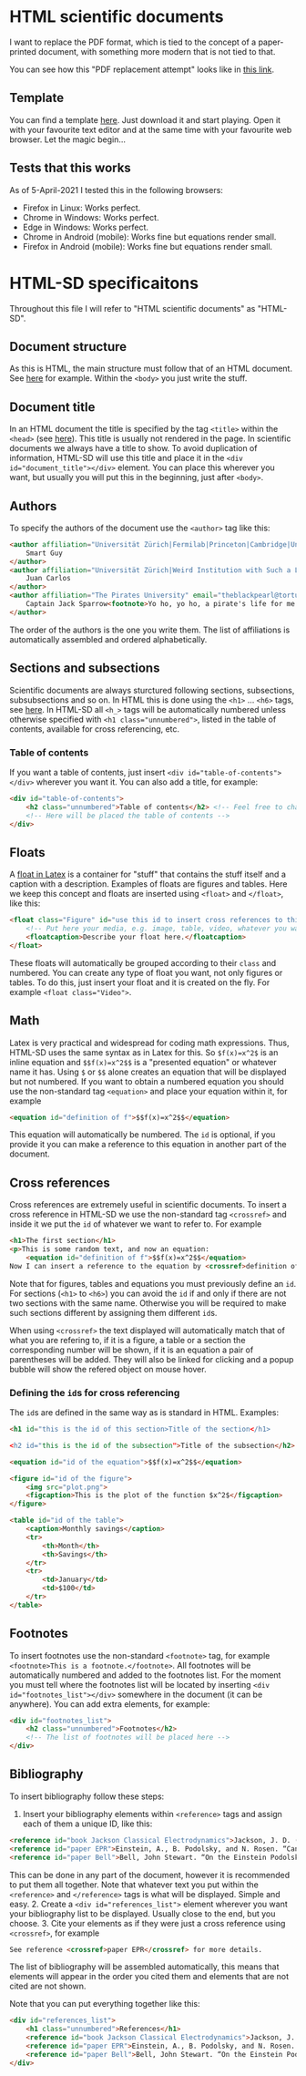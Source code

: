 # HTML scientific documents

I want to replace the PDF format, which is tied to the concept of a paper-printed document, with something more modern that is not tied to that. 

You can see how this "PDF replacement attempt" looks like in [this link](https://sengerm.github.io/html-academic-publishing/).

## Template

You can find a template [here](https://github.com/SengerM/html-academic-publishing/blob/main/template.html). Just download it and start playing. Open it with your favourite text editor and at the same time with your favourite web browser. Let the magic begin...

## Tests that this works

As of 5-April-2021 I tested this in the following browsers:

- Firefox in Linux: Works perfect.
- Chrome in Windows: Works perfect.
- Edge in Windows: Works perfect.
- Chrome in Android (mobile): Works fine but equations render small.
- Firefox in Android (mobile): Works fine but equations render small.

# HTML-SD specificaitons

Throughout this file I will refer to "HTML scientific documents" as "HTML-SD".

## Document structure

As this is HTML, the main structure must follow that of an HTML document. See [here](https://www.w3schools.com/html/html_intro.asp) for example. Within the `<body>` you just write the stuff.

## Document title

In an HTML document the title is specified by the tag `<title>` within the `<head>` (see [here](https://www.w3schools.com/html/html_intro.asp)). This title is usually not rendered in the page. In scientific documents we always have a title to show. To avoid duplication of information, HTML-SD will use this title and place it in the `<div id="document_title"></div>` element. You can place this wherever you want, but usually you will put this in the beginning, just after `<body>`.

## Authors

To specify the authors of the document use the `<author>` tag like this:
```html
<author affiliation="Universität Zürich|Fermilab|Princeton|Cambridge|Universidad de Buenos Aires|CERN|Oxford">
	Smart Guy
</author>
<author	affiliation="Universität Zürich|Weird Institution with Such a Long Name That you Barely Konw How to Write" email="juanca@gmail.com">
	Juan Carlos
</author>
<author affiliation="The Pirates University" email="theblackpearl@tortuga.com.pi">
	Captain Jack Sparrow<footnote>Yo ho, yo ho, a pirate's life for me.</footnote>
</author>
```
The order of the authors is the one you write them. The list of affiliations is automatically assembled and ordered alphabetically.

## Sections and subsections

Scientific documents are always sturctured following sections, subsections, subsubsections and so on. In HTML this is done using the `<h1>` ... `<h6>` tags, see [here](https://www.w3schools.com/html/html_headings.asp). In HTML-SD all `<h_>` tags will be automatically numbered unless otherwise specified with `<h1 class="unnumbered">`, listed in the table of contents, available for cross referencing, etc.

### Table of contents

If you want a table of contents, just insert `<div id="table-of-contents"></div>` wherever you want it. You can also add a title, for example:
```html
<div id="table-of-contents">
	<h2 class="unnumbered">Table of contents</h2> <!-- Feel free to change this title. -->
	<!-- Here will be placed the table of contents -->
</div>
```

## Floats

A [float in Latex](https://en.wikibooks.org/wiki/LaTeX/Floats,_Figures_and_Captions) is a container for "stuff" that contains the stuff itself and a caption with a description. Examples of floats are figures and tables. Here we keep this concept and floats are inserted using `<float>` and `</float>`, like this:

```html
<float class="Figure" id="use this id to insert cross references to this float">
	<!-- Put here your media, e.g. image, table, video, whatever you want -->
	<floatcaption>Describe your float here.</floatcaption>
</float>
```
These floats will automatically be grouped according to their `class` and numbered. You can create any type of float you want, not only figures or tables. To do this, just insert your float and it is created on the fly. For example `<float class="Video">`. 

## Math

Latex is very practical and widespread for coding math expressions. Thus, HTML-SD uses the same syntax as in Latex for this. So `$f(x)=x^2$` is an inline equation and `$$f(x)=x^2$$` is a "presented equation" or whatever name it has. Using `$` or `$$` alone creates an equation that will be displayed but not numbered. If you want to obtain a numbered equation you should use the non-standard tag `<equation>` and place your equation within it, for example

```html
<equation id="definition of f">$$f(x)=x^2$$</equation>
```
This equation will automatically be numbered. The `id` is optional, if you provide it you can make a reference to this equation in another part of the document.

## Cross references

Cross references are extremely useful in scientific documents. To insert a cross reference in HTML-SD we use the non-standard tag `<crossref>` and inside it we put the `id` of whatever we want to refer to. For example 
```html
<h1>The first section</h1>
<p>This is some random text, and now an equation:
	<equation id="definition of f">$$f(x)=x^2$$</equation>
Now I can insert a reference to the equation by <crossref>definition of f</crossref> and also to the section by <crossref>The first section</crossref>.</p>

```
Note that for figures, tables and equations you must previously define an `id`. For sections (`<h1>` to `<h6>`) you can avoid the `id` if and only if there are not two sections with the same name. Otherwise you will be required to make such sections different by assigning them different `id`s. 

When using `<crossref>` the text displayed will automatically match that of what you are refering to, if it is a figure, a table or a section the corresponding number will be shown, if it is an equation a pair of parentheses will be added. They will also be linked for clicking and a popup bubble will show the refered object on mouse hover. 

### Defining the `id`s for cross referencing

The `id`s are defined in the same way as is standard in HTML. Examples:
```html
<h1 id="this is the id of this section>Title of the section</h1>

<h2 id="this is the id of the subsection">Title of the subsection</h2>

<equation id="id of the equation">$$f(x)=x^2$$</equation>

<figure id="id of the figure">
	<img src="plot.png">
	<figcaption>This is the plot of the function $x^2$</figcaption>
</figure>

<table id="id of the table">
	<caption>Monthly savings</caption>
	<tr>
		<th>Month</th>
		<th>Savings</th>
	</tr>
	<tr>
		<td>January</td>
		<td>$100</td>
	</tr>
</table> 
```

## Footnotes

To insert footnotes use the non-standard `<footnote>` tag, for example `<footnote>This is a footnote.</footnote>`. All footnotes will be automatically numbered and added to the footnotes list. For the moment you must tell where the footnotes list will be located by inserting `<div id="footnotes_list"></div>` somewhere in the document (it can be anywhere). You can add extra elements, for example:
```html
<div id="footnotes_list">
	<h2 class="unnumbered">Footnotes</h2>
	<!-- The list of footnotes will be placed here -->
</div>
```

## Bibliography

To insert bibliography follow these steps:

1. Insert your bibliography elements within `<reference>` tags and assign each of them a unique ID, like this:
```html
<reference id="book Jackson Classical Electrodynamics">Jackson, J. D. (1999). Classical electrodynamics.</reference>
<reference id="paper EPR">Einstein, A., B. Podolsky, and N. Rosen. “Can Quantum-Mechanical Description of Physical Reality Be Considered Complete?” Physical Review 47, no. 10 (May 15, 1935): 777–80. <a href="https://doi.org/10.1103/PhysRev.47.777">https://doi.org/10.1103/PhysRev.47.777</a>.</reference>
<reference id="paper Bell">Bell, John Stewart. “On the Einstein Podolsky Rosen Paradox” 1, no. 3 (1964): 6.</reference>
```
This can be done in any part of the document, however it is recommended to put them all together. Note that whatever text you put within the `<reference>` and `</reference>` tags is what will be displayed. Simple and easy.
2. Create a `<div id="references_list">` element wherever you want your bibliography list to be displayed. Usually close to the end, but you choose. 
3. Cite your elements as if they were just a cross reference using `<crossref>`, for example 
```html
See reference <crossref>paper EPR</crossref> for more details.
```

The list of bibliography will be assembled automatically, this means that elements will appear in the order you cited them and elements that are not cited are not shown.

Note that you can put everything together like this:
```html
<div id="references_list">
	<h1 class="unnumbered">References</h1>
	<reference id="book Jackson Classical Electrodynamics">Jackson, J. D. (1999). Classical electrodynamics.</reference>
	<reference id="paper EPR">Einstein, A., B. Podolsky, and N. Rosen. “Can Quantum-Mechanical Description of Physical Reality Be Considered Complete?” Physical Review 47, no. 10 (May 15, 1935): 777–80. <a href="https://doi.org/10.1103/PhysRev.47.777">https://doi.org/10.1103/PhysRev.47.777</a>.</reference>
	<reference id="paper Bell">Bell, John Stewart. “On the Einstein Podolsky Rosen Paradox” 1, no. 3 (1964): 6.</reference>
</div>
```
